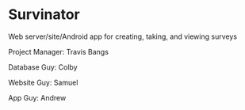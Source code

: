# Survinator
Web server/site/Android app for creating, taking, and viewing surveys



Project Manager: Travis Bangs

Database Guy: Colby

Website Guy: Samuel

App Guy: Andrew
